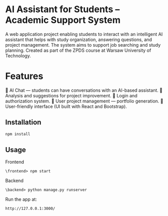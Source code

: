 # AI Assistant for Students – Academic Support System
A web application project enabling students to interact with an intelligent AI assistant that helps with study organization, answering questions, and project management. The system aims to support job searching and study planning. Created as part of the ZPDS course at Warsaw University of Technology.

# Features
🔹 AI Chat — students can have conversations with an AI-based assistant.
🔹 Analysis and suggestions for project improvement.
🔹 Login and authorization system.
🔹 User project management — portfolio generation.
🔹 User-friendly interface (UI built with React and Bootstrap).

## Installation

```bash
npm install
```

## Usage

Frontend

```
\frontend> npm start
```

Backend

```
\backend> python manage.py runserver
```

Run the app at:

```
http://127.0.0.1:3000/
```
